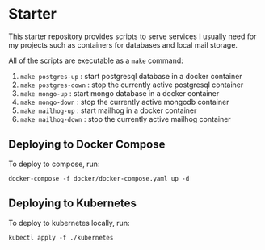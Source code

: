 # Starter

This starter repository provides scripts to serve services I usually need for my projects such as containers for databases and local mail storage.

All of the scripts are executable as a `make` command:

1. `make postgres-up` : start postgresql database in a docker container
2. `make postgres-down` : stop the currently active postgresql container
3. `make mongo-up` : start mongo database in a docker container
4. `make mongo-down` : stop the currently active mongodb container
5. `make mailhog-up` : start mailhog in a docker container
6. `make mailhog-down` : stop the currently active mailhog container

## Deploying to Docker Compose

To deploy to compose, run:

```
docker-compose -f docker/docker-compose.yaml up -d
```

## Deploying to Kubernetes

To deploy to kubernetes locally, run:

```
kubectl apply -f ./kubernetes
```
